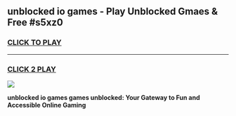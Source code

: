 
## unblocked io games - Play Unblocked Gmaes & Free #s5xz0
<h3>
<a href="https://premium.freeplayer.one?title=unblocked_io_games&ref=03M">CLICK TO PLAY</a></h3>
<hr>

<h3>
<a href="https://premium.freeplayer.one?title=unblocked_io_games&ref=03M">CLICK 2 PLAY</a>
  
</h3>

<a href="https://premium.freeplayer.one?title=unblocked_io_games&ref=03M"><img src="https://clearcache.store/games.png"></a>


**unblocked io games games unblocked: Your Gateway to Fun and Accessible Online Gaming**
